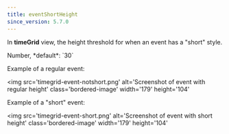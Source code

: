 ```yaml
---
title: eventShortHeight
since_version: 5.7.0
---
```


In **timeGrid** view, the height threshold for when an event has a "short" style.

<div class='spec' markdown='1'>
Number, *default*: `30`
</div>

Example of a regular event:

<img
  src='timegrid-event-notshort.png'
  alt='Screenshot of event with regular height'
  class='bordered-image'
  width='179'
  height='104'
>

Example of a "short" event:

<img
  src='timegrid-event-short.png'
  alt='Screenshot of event with short height'
  class='bordered-image'
  width='179'
  height='104'
>
